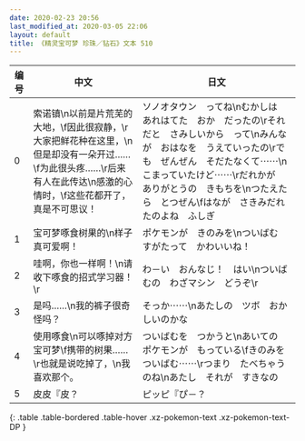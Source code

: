 ```yaml
---
date: 2020-02-23 20:56
last_modified_at: 2020-03-05 22:06
layout: default
title: 《精灵宝可梦 珍珠／钻石》文本 510
---
```

| 编号 | 中文 | 日文 |
| ---- | ---- | ---- |
| 0 | 索诺镇\n以前是片荒芜的大地，\f因此很寂静，\r大家把鲜花种在这里，\n但是却没有一朵开过……\f为此很头疼……\r后来有人在此传达\n感激的心情时，\f这些花都开了，真是不可思议！ | ソノオタウン　ってね\nむかしは　あれはてた　おか　だったの\rそれだと　さみしいから　って\nみんなが　おはなを　うえていったの\rでも　ぜんぜん　そだたなくて⋯⋯\nこまっていたけど⋯⋯\rだれかが　ありがとうの　きもちを\nつたえたら　とつぜん\fはなが　さきみだれたのよね　ふしぎ |
| 1 | 宝可梦啄食树果的\n样子真可爱啊！ | ポケモンが　きのみを\nついばむ　すがたって　かわいいね！ |
| 2 | 哇啊，你也一样啊！\n请收下啄食的招式学习器！\r | わ－い　おんなじ！　はい\nついばむの　わざマシン　どうぞ\r |
| 3 | 是吗……\n我的裤子很奇怪吗？ | そっか⋯⋯\nあたしの　ツボ　おかしいのかな |
| 4 | 使用啄食\n可以啄掉对方宝可梦\f携带的树果……\r也就是说吃掉了，\n我喜欢那个。 | ついばむを　つかうと\nあいての　ポケモンが　もっている\fきのみを　ついばむ⋯⋯\rつまり　たべちゃうのね\nあたし　それが　すきなの |
| 5 | 皮皮『皮？ | ピッピ『ぴ－？ |
{: .table .table-bordered .table-hover .xz-pokemon-text .xz-pokemon-text-DP }